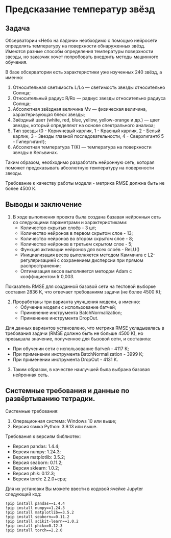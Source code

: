 # Предсказание температур звёзд

## Задача
Обсерватории «Небо на ладони» необходимо с помощью нейросети определять температуру на поверхности обнаруженных звёзд. Имеются разные способы определения температуры поверхности звезды, но заказчик хочет попробовать внедрить методы машинного обучения.

В базе обсерватории есть характеристики уже изученных 240 звёзд, а именно:
1. Относительная светимость L/Lo — светимость звезды относительно Солнца;
2. Относительный радиус R/Ro — радиус звезды относительно радиуса Солнца;
3. Абсолютная звёздная величина Mv — физическая величина, характеризующая блеск звезды;
4. Звёздный цвет (white, red, blue, yellow, yellow-orange и др.) — цвет звезды, который определяют на основе спектрального анализа;
5. Тип звезды (0 - Коричневый карлик, 1 - Красный карлик, 2 - Белый карлик, 3 - Звезды главной последовательности, 4 - Сверхгигантб 5 - Гипергигант);
6. Абсолютная температура T(K) — температура на поверхности звезды в Кельвинах.
   
Таким образом, необходимо разработать нейронную сеть, которая поможет предсказывать абсолютную температуру на поверхности звезды.

Требование к качеству работы модели - метрика RMSE должна быть не более 4500 К.

## Выводы и заключение
1. В ходе выполнения проекта была создана базавая нейронныя сеть со следующими параметрами и характеристиками:
   - Количество скрытых слоёв - 3 шт;
   - Количество нейронов в первом скрытом слое - 13;
   - Количество нейронов во втором скрытом слое - 8;
   - Количество нейронов в третьем скрытом слое - 5;
   - Функция активации нейронов для всех слоёв - ReLU()
   - Инициализация весов выполняется методом Камминга с L2-регуляризацией с сохранением дисперсии при прямом распространении;
   - Оптимизация весов выполняется методом Adam с коэффициентом lr 0,003.
     
Показатель RMSE для созданной базовой сети на тестовой выборке составил 2836 К, что отвечает требованиям задачи (не более 4500 К);

2. Проработаны три варианта улучшения модели, а именно:
   - Обучение модели с использование батчей;
   - Применение инструмента BatchNormalization;
   - Применение инструмента DropOut.
     
Для данных вариантов установлено, что метрика RMSE укладывалась в требования задачи (RMSE должно быть не больше 4500 К), но превышала значение, полученное для бызовой сети, и составила:
   - При обучении сети с использование батчей - 4117 К;
   - При применении инструмента BatchNormalization - 3999 К;
   - При применении инструмента DropOut - 4131 К.

3. Таким образом, в качестве наилучшей была выбрана  базовая нейронная сеть.


## Системные требования и данные по развёртыванию тетрадки.
Системные требования:
1. Операционная система: Windows 10 или выше;
2. Версия языка Python: 3.9.13 или выше.
   
Требования к версиям библиотек:
- Версия pandas: 1.4.4;
- Версия numpy: 1.24.3;
- Версия matplotlib: 3.5.2;
- Версия seaborn: 0.11.2;
- Версия sklearn: 1.0.2;
- Версия phik: 0.12.3;
- Версия torch: 2.2.0+cpu;
  
Для их установки Вы можете ввести в кодовой ячейке Jupyter следующий код:
```
!pip install pandas==1.4.4
!pip install numpy==1.24.3
!pip install matplotlib==3.5.2
!pip install seaborn==0.11.2
!pip install scikit-learn==1.0.2
!pip install phik==0.12.3
!pip install torch==2.2.0
```
